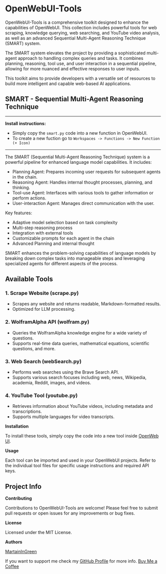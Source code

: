 # OpenWebUI-Tools

OpenWebUI-Tools is a comprehensive toolkit designed to enhance the capabilities of OpenWebUI. This collection includes powerful tools for web scraping, knowledge querying, web searching, and YouTube video analysis, as well as an advanced Sequential Multi-Agent Reasoning Technique (SMART) system.

The SMART system elevates the project by providing a sophisticated multi-agent approach to handling complex queries and tasks. It combines planning, reasoning, tool use, and user interaction in a sequential pipeline, allowing for more nuanced and effective responses to user inputs.

This toolkit aims to provide developers with a versatile set of resources to build more intelligent and capable web-based AI applications.

## SMART - Sequential Multi-Agent Reasoning Technique

---
**Install instructions:**
- Simply copy the `smart.py` code into a new function in OpenWebUI.
- To create a new fuction go to `Workspaces -> Functions -> New Function (+ Icon)`
---

The SMART (Sequential Multi-Agent Reasoning Technique) system is a powerful pipeline for enhanced language model capabilities. It includes:

- Planning Agent: Prepares incoming user requests for subsequent agents in the chain.
- Reasoning Agent: Handles internal thought processes, planning, and thinking.
- Tool-use Agent: Interfaces with various tools to gather information or perform actions.
- User-interaction Agent: Manages direct communication with the user.

Key features:
- Adaptive model selection based on task complexity
- Multi-step reasoning process
- Integration with external tools
- Customizable prompts for each agent in the chain
- Advanced Planning and internal thought 

SMART enhances the problem-solving capabilities of language models by breaking down complex tasks into manageable steps and leveraging specialized agents for different aspects of the process.

## Available Tools

### 1. Scrape Website (scrape.py)
- Scrapes any website and returns readable, Markdown-formatted results.
- Optimized for LLM processing.

### 2. WolframAlpha API (wolfram.py)
- Queries the WolframAlpha knowledge engine for a wide variety of questions.
- Supports real-time data queries, mathematical equations, scientific questions, and more.

### 3. Web Search (webSearch.py)
- Performs web searches using the Brave Search API.
- Supports various search focuses including web, news, Wikipedia, academia, Reddit, images, and videos.

### 4. YouTube Tool (youtube.py)
- Retrieves information about YouTube videos, including metadata and transcriptions.
- Supports multiple languages for video transcripts.

**Installation**

To install these tools, simply copy the code into a new tool inside [OpenWeb UI](https://www.openwebui.com).

**Usage**

Each tool can be imported and used in your OpenWebUI projects. Refer to the individual tool files for specific usage instructions and required API keys.

## Project Info

**Contributing**

Contributions to OpenWebUI-Tools are welcome! Please feel free to submit pull requests or open issues for any improvements or bug fixes.

**License**

Licensed under the MIT License. 

**Authors**

[MartainInGreen](https://github.com/MartianInGreen)

If you want to support me check my [GitHub Profile](https://github.com/MartianInGreen) for more info. [Buy Me a Coffee](https://rennersh.de/buy-me-a-coffee)
